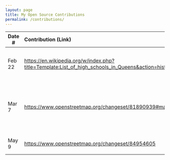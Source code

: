 ```yaml
---
layout: page
title: My Open Source Contributions
permalink: /contributions/
---
```


<!--
Type of the contribution should be "Wikipedia edit", "OpenStreet Map feature", "Documentation", "Course website", "Blog",
"Browse Add-on", etc.

The description should include a brief summary of what you did.

Replace the first row with your own contribution. 

-->





| Date #       | Contribution (Link)  | Type  | Description |
|---|:---|:---|:---|
| Feb 22   | https://en.wikipedia.org/w/index.php?title=Template:List_of_high_schools_in_Queens&action=history    | Wikipedia | Updated a highschool with the correct website  |
| Mar 7	   | https://www.openstreetmap.org/changeset/81890939#map=18/40.74504/-73.91986    | OpenStreetMap    |  Updated a Laundromat, smokeshop, and corrected RiteAid that is not Walgreens    |
| May 9 | https://www.openstreetmap.org/changeset/84954605 | Open Street Map | Added Romanian Garden |

